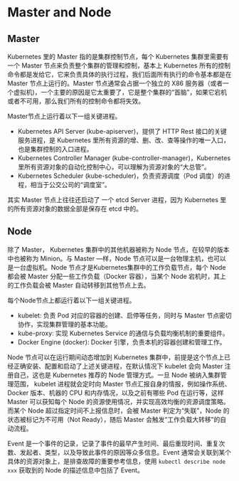 # Master and Node

## Master

Kubernetes 里的 Master 指的是集群控制节点，每个 Kubernetes 集群里需要有一个 Master 节点来负责整个集群的管理和控制，基本上 Kubernetes 所有的控制命令都是发给它，它来负责具体的执行过程，我们后面所有执行的命令基本都是在 Master 节点上运行的。Master 节点通常会占据一个独立的 X86 服务器（或者一个虚拟机)，一个主要的原因是它太重要了，它是整个集群的“首脑”，如果它宕机或者不可用，那么我们所有的控制命令都将失效。

Master节点上运行着以下一组关键进程。

* Kubernetes API Server (kube-apiserver)，提供了 HTTP Rest 接口的关键服务进程，是 Kubernetes 里所有资源的增、删、改、查等操作的唯一入口，也是集群控制的入口进程。
* Kubernetes Controller Manager (kube-controller-manager)，Kubernetes 里所有资源对象的自动化控制中心，可以理解为资源对象的“大总管”。
* Kubernetes Scheduler (kube-scheduler)，负责资源调度（Pod 调度）的进程，相当于公交公司的“调度室”。

其实 Master 节点上往往还启动了 一个 etcd Server 进程，因为 Kubernetes 里的所有资源对象的数据全部是保存在 etcd 中的。

## Node

除了 Master， Kubernetes 集群中的其他机器被称为 Node 节点，在较早的版本中也被称为 Minion。与 Master —样，Node 节点可以是一台物理主机，也可以是一台虚拟机。Node 节点才是Kubernetes集群中的工作负载节点，每个 Node 都会被 Master 分配一些工作负载（Docker 容器），当某个 Node 宕机时，其上的工作负载会被 Master 自动转移到其他节点上去。

每个Node节点上都运行着以下一组关键进程。

* kubelet: 负责 Pod 对应的容器的创建、启停等任务，同时与 Master 节点密切协作，实现集群管理的基本功能。
* kube-proxy: 实现 Kubernetes Service 的通信与负载均衡机制的重要组件。
* Docker Engine (docker): Docker 引擎，负责本机的容器创建和管理工作。

Node 节点可以在运行期间动态增加到 Kubernetes 集群中，前提是这个节点上已经正确安装、配置和启动了上述关键进程，在默认情况下 kubelet 会向 Master 注册自己，这也是 Kubernetes 推荐的 Node 管理方式。一旦 Node 被纳入集群管理范围， kubelet 进程就会定时向 Master 节点汇报自身的情报，例如操作系统、Docker 版本、机器的 CPU 和内存情况，以及之前有哪些 Pod 在运行等，这样 Master 可以获知每个 Node 的资源使用情况，并实现高效均衡的资源调度策略。 而某个 Node 超过指定时间不上报信息时，会被 Master 判定为“失联”，Node 的状态被标记为不可用（Not Ready），随后 Master 会触发“工作负载大转移”的自动流程。

Event 是一个事件的记录，记录了事件的最早产生时间、最后重现时间、重复次数、发起者、类型，以及导致此事件的原因等众多信息。Event 通常会关联到某个具体的资源对象上，是排查故障的重要参考信息，使用 `kubectl describe node xxx` 获取到的 Node 的描述信息中包括了 Event。